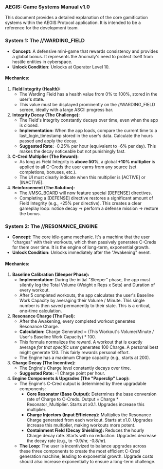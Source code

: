 ### **AEGIS: Game Systems Manual v1.0**

This document provides a detailed explanation of the core gamification systems within the AEGIS Protocol application. It is intended to be a reference for the development team.

### **System 1: The** //WARDING\_FIELD

* **Concept:** A defensive mini-game that rewards consistency and provides a global bonus. It represents the Anomaly's need to protect itself from hostile entities in cyberspace.  
* **Unlock Condition:** Unlocks at Operator Level 10\.

#### **Mechanics:**

1. **Field Integrity (Health):**  
   * The Warding Field has a health value from 0% to 100%, stored in the user's state.  
   * This value must be displayed prominently on the //WARDING\_FIELD screen, ideally with a large ASCII progress bar.  
2. **Integrity Decay (The Challenge):**  
   * The Field's Integrity constantly decays over time, even when the app is closed.  
   * **Implementation:** When the app loads, compare the current time to a last\_login\_timestamp stored in the user's data. Calculate the hours passed and apply the decay.  
   * **Suggested Rate:** \-0.25% per hour (equivalent to \-6% per day). This makes the decay noticeable but not punishingly fast.  
3. **C-Cred Multiplier (The Reward):**  
   * As long as Field Integrity is **above 50%**, a global **\+10% multiplier** is applied to all C-Creds the user earns from any source (set completions, bonuses, etc.).  
   * The UI must clearly indicate when this multiplier is \[ACTIVE\] or \[INACTIVE\].  
4. **Reinforcement (The Solution):**  
   * The //MSG\_BOARD will now feature special \[DEFENSE\] directives.  
   * Completing a \[DEFENSE\] directive restores a significant amount of Field Integrity (e.g., \+25% per directive). This creates a clear gameplay loop: notice decay \-\> perform a defense mission \-\> restore the bonus.

### **System 2: The** //RESONANCE\_ENGINE

* **Concept:** The core idle-game mechanic. It's a machine that the user "charges" with their workouts, which then passively generates C-Creds for them over time. It is the engine of long-term, exponential growth.  
* **Unlock Condition:** Unlocks immediately after the "Awakening" event.

#### **Mechanics:**

1. **Baseline Calibration (Sleeper Phase):**  
   * **Implementation:** During the initial "Sleeper" phase, the app must silently log the Total Volume (Weight x Reps x Sets) and Duration of every workout.  
   * After 5 completed workouts, the app calculates the user's Baseline Work Capacity by averaging their Volume / Minute. This single number is then saved permanently to their state. This is a critical, one-time calculation.  
2. **Resonance Charge (The Fuel):**  
   * After the Awakening, every completed workout generates Resonance Charge.  
   * **Calculation:** Charge Generated \= (This Workout's Volume/Minute / User's Baseline Work Capacity) \* 100.  
   * This formula normalizes the reward. A workout that is exactly average *for that specific user* generates 100 Charge. A personal best might generate 120\. This fairly rewards personal effort.  
   * The Engine has a maximum Charge capacity (e.g., starts at 200).  
3. **Charge Decay (The Incentive):**  
   * The Engine's Charge level constantly decays over time.  
   * **Suggested Rate:** \-1 Charge point per hour.  
4. **Engine Components & Upgrades (The "Paperclip" Loop):**  
   * The Engine's C-Cred output is determined by three upgradable components:  
     * **Core Resonator (Base Output):** Determines the base conversion rate of Charge to C-Creds. Output \= Charge \* Resonator\_Multiplier. Starts at x0.1. Upgrades increase this multiplier.  
     * **Charge Injectors (Input Efficiency):** Multiplies the Resonance Charge generated from each workout. Starts at x1.0. Upgrades increase this multiplier, making workouts more potent.  
     * **Containment Field (Decay Shielding):** Reduces the hourly Charge decay rate. Starts with no reduction. Upgrades decrease the decay rate (e.g., to \-0.9/hr, \-0.8/hr).  
   * **The Loop:** The user is incentivized to balance upgrades across these three components to create the most efficient C-Cred generation machine, leading to exponential growth. Upgrade costs should also increase exponentially to ensure a long-term challenge.
